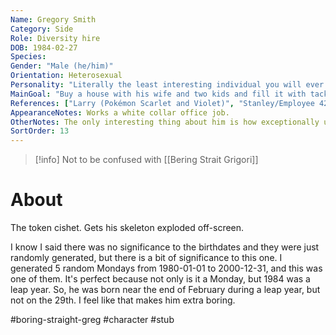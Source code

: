 ```yaml
---
Name: Gregory Smith
Category: Side
Role: Diversity hire
DOB: 1984-02-27
Species:
Gender: "Male (he/him)"
Orientation: Heterosexual
Personality: "Literally the least interesting individual you will ever meet."
MainGoal: "Buy a house with his wife and two kids and fill it with tacky décor from Hobby Lobby. (He isn't married.)"
References: ["Larry (Pokémon Scarlet and Violet)", "Stanley/Employee 427 (The Stanley Parable)"]
AppearanceNotes: Works a white collar office job.
OtherNotes: The only interesting thing about him is how exceptionally uninteresting he is.
SortOrder: 13
---
```

>[!info] Not to be confused with [[Bering Strait Grigori]]

# About
The token cishet. Gets his skeleton exploded off-screen.

I know I said there was no significance to the birthdates and they were just randomly generated, but there is a bit of significance to this one. I generated 5 random Mondays from 1980-01-01 to 2000-12-31, and this was one of them. It's perfect because not only is it a Monday, but 1984 was a leap year. So, he was born near the end of February during a leap year, but not on the 29th. I feel like that makes him extra boring.

#boring-straight-greg #character #stub 